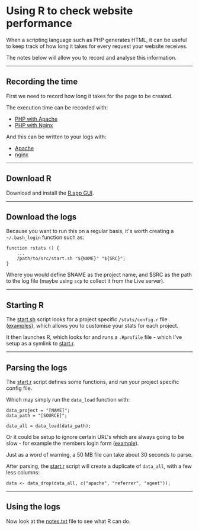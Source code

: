 
# Using R to check website performance

When a scripting language such as PHP generates HTML, it can be useful to keep track of how long it takes for every request your website receives.

The notes below will allow you to record and analyse this information.

---

## Recording the time

First we need to record how long it takes for the page to be created.

The execution time can be recorded with:

* [PHP with Apache](./docs-time/php-apache.md)
* [PHP with Nginx](./docs-time/php-nginx.md)

And this can be written to your logs with:

* [Apache](./docs-log/apache.md)
* [nginx](./docs-log/nginx.md)

---

## Download R

Download and install the [R.app GUI](http://cran.us.r-project.org/bin/macosx/).

---

## Download the logs

Because you want to run this on a regular basis, it's worth creating a `~/.bash_login` function such as:

	function rstats () {
		...
		/path/to/src/start.sh "${NAME}" "${SRC}";
	}

Where you would define $NAME as the project name, and $SRC as the path to the log file (maybe using `scp` to collect it from the Live server).

---

## Starting R

The [start.sh](./src/start.sh) script looks for a project specific `/stats/config.r` file ([examples](./config/)), which allows you to customise your stats for each project.

It then launches R, which looks for and runs a `.Rprofile` file - which I've setup as a symlink to [start.r](./src/start.r).

---

## Parsing the logs

The [start.r](./src/start.r) script defines some functions, and run your project specific config file.

Which may simply run the `data_load` function with:

	data_project = "[NAME]";
	data_path = "[SOURCE]";

	data_all = data_load(data_path);

Or it could be setup to ignore certain URL's which are always going to be slow - for example the members login form ([example](./config/example.r)).

Just as a word of warning, a 50 MB file can take about 30 seconds to parse.

After parsing, the [start.r](./src/start.r) script will create a duplicate of `data_all`, with a few less columns:

	data <- data_drop(data_all, c("apache", "referrer", "agent"));

---

## Using the logs

Now look at the [notes.txt](./notes.txt) file to see what R can do.
